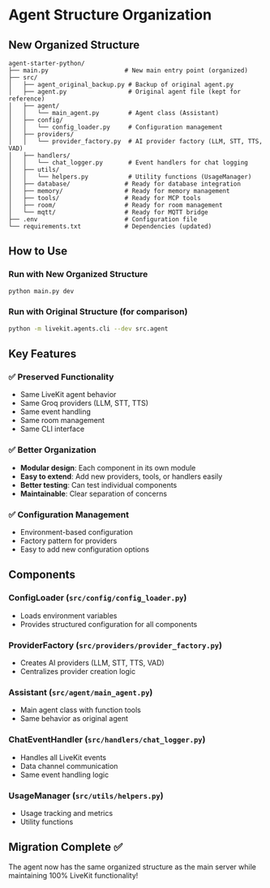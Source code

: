 # Agent Structure Organization

## New Organized Structure

```
agent-starter-python/
├── main.py                     # New main entry point (organized)
├── src/
│   ├── agent_original_backup.py # Backup of original agent.py
│   ├── agent.py                 # Original agent file (kept for reference)
│   ├── agent/
│   │   └── main_agent.py        # Agent class (Assistant)
│   ├── config/
│   │   └── config_loader.py     # Configuration management
│   ├── providers/
│   │   └── provider_factory.py  # AI provider factory (LLM, STT, TTS, VAD)
│   ├── handlers/
│   │   └── chat_logger.py       # Event handlers for chat logging
│   ├── utils/
│   │   └── helpers.py           # Utility functions (UsageManager)
│   ├── database/               # Ready for database integration
│   ├── memory/                 # Ready for memory management
│   ├── tools/                  # Ready for MCP tools
│   ├── room/                   # Ready for room management
│   └── mqtt/                   # Ready for MQTT bridge
├── .env                        # Configuration file
└── requirements.txt            # Dependencies (updated)
```

## How to Use

### Run with New Organized Structure
```bash
python main.py dev
```

### Run with Original Structure (for comparison)
```bash
python -m livekit.agents.cli --dev src.agent
```

## Key Features

### ✅ Preserved Functionality
- Same LiveKit agent behavior
- Same Groq providers (LLM, STT, TTS)
- Same event handling
- Same room management
- Same CLI interface

### ✅ Better Organization
- **Modular design**: Each component in its own module
- **Easy to extend**: Add new providers, tools, or handlers easily
- **Better testing**: Can test individual components
- **Maintainable**: Clear separation of concerns

### ✅ Configuration Management
- Environment-based configuration
- Factory pattern for providers
- Easy to add new configuration options

## Components

### ConfigLoader (`src/config/config_loader.py`)
- Loads environment variables
- Provides structured configuration for all components

### ProviderFactory (`src/providers/provider_factory.py`)
- Creates AI providers (LLM, STT, TTS, VAD)
- Centralizes provider creation logic

### Assistant (`src/agent/main_agent.py`)
- Main agent class with function tools
- Same behavior as original agent

### ChatEventHandler (`src/handlers/chat_logger.py`)
- Handles all LiveKit events
- Data channel communication
- Same event handling logic

### UsageManager (`src/utils/helpers.py`)
- Usage tracking and metrics
- Utility functions

## Migration Complete ✅

The agent now has the same organized structure as the main server while maintaining 100% LiveKit functionality!